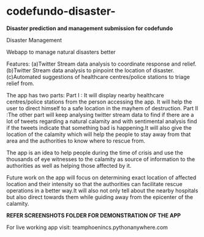 # codefundo-disaster-
**Disaster prediction and management submission for codefundo**


Disaster Management

Webapp to manage natural disasters better

Features:
(a)Twitter Stream data analysis to coordinate response and relief.
(b)Twitter Stream data analysis to pinpoint the location of disaster.
(c)Automated suggestions of healthcare centres/police stations to triage relief from.

The app has two parts:
Part I : It will display nearby healthcare centres/police stations from the person accessing the app. It will help the user to direct himself to a safe location in the mayhem of destruction.
Part II :The other part will keep analysing twitter stream data to find if there are a lot of tweets regarding a natural calamity and with sentimental analysis find if the tweets indicate that something bad is happening.It will also give the location of the calamity which will help the people to stay away from that area and the authorities to know where to rescue from.

The app is an idea to help people during the time of crisis and use the thousands of eye witnesses to the calamity as source of information to the authorities as well as helping those affected by it.

Future work on the app will focus on determining exact location of affected location and their intensity so that the authorities can facilitate rescue operations in a better way.It will also not only tell about the nearby hospitals but also direct towards them while guiding away from the epicenter of the calamity.

**REFER SCREENSHOTS FOLDER FOR DEMONSTRATION OF THE APP**

For live working app visit: teamphoenincs.pythonanywhere.com
